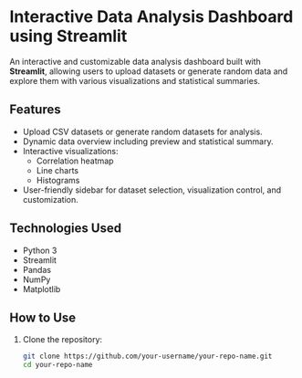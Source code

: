 # Interactive Data Analysis Dashboard using Streamlit

An interactive and customizable data analysis dashboard built with **Streamlit**, allowing users to upload datasets or generate random data and explore them with various visualizations and statistical summaries.

## Features

- Upload CSV datasets or generate random datasets for analysis.
- Dynamic data overview including preview and statistical summary.
- Interactive visualizations:
  - Correlation heatmap
  - Line charts
  - Histograms
- User-friendly sidebar for dataset selection, visualization control, and customization.

## Technologies Used

- Python 3
- Streamlit
- Pandas
- NumPy
- Matplotlib

## How to Use

1. Clone the repository:
   ```bash
   git clone https://github.com/your-username/your-repo-name.git
   cd your-repo-name
  
